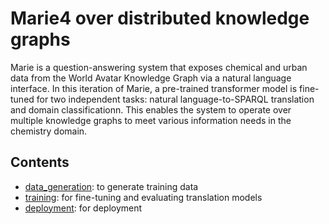 # Marie4 over distributed knowledge graphs

Marie is a question-answering system that exposes chemical and urban data from the World Avatar Knowledge Graph via a natural language interface. In this iteration of Marie, a pre-trained transformer model is fine-tuned for two independent tasks: natural language-to-SPARQL translation and domain classificationn. This enables the system to operate over multiple knowledge graphs to meet various information needs in the chemistry domain. 

## Contents

- [data_generation](./data_generation/): to generate training data
- [training](./training/): for fine-tuning and evaluating translation models
- [deployment](./deployment/): for deployment
